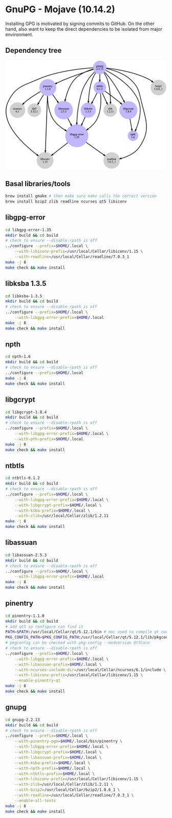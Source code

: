GnuPG - Mojave (10.14.2)
========================

Installing GPG is motivated by signing commits to GitHub.
On the other hand, also want to keep the direct dependencies
	to be isolated from major environment.

## Dependency tree

![](auxiliary/gnupg-mojave-10.14.2-install.dependency-tree.gv.png)

## Basal libraries/tools

```bash
brew install gmake # then make sure make calls the correct version
brew install bzip2 zlib readline ncurses qt5 libiconv
```

## libgpg-error

```bash
cd libgpg-error-1.35
mkdir build && cd build
# check to ensure --disable-rpath is off
../configure --prefix=$HOME/.local \
	--with-libiconv-prefix=/usr/local/Cellar/libiconv/1.15 \
	--with-readline=/usr/local/Cellar/readline/7.0.3_1
make -j 8
make check && make install
```

## libksba 1.3.5

```bash
cd libksba-1.3.5
mkdir build && cd build
# check to ensure --disable-rpath is off
../configure --prefix=$HOME/.local \
	--with-libgpg-error-prefix=$HOME/.local
make -j 8
make check && make install
```

## npth

```bash
cd npth-1.6
mkdir build && cd build
# check to ensure --disable-rpath is off
../configure --prefix=$HOME/.local
make -j 8
make check && make install
```

## libgcrypt

```bash
cd libgcrypt-1.8.4
mkdir build && cd build
# check to ensure --disable-rpath is off
../configure --prefix=$HOME/.local \
	--with-libgpg-error-prefix=$HOME/.local \
	--with-pth-prefix=$HOME/.local
make -j 8
make check && make install
```

## ntbtls

```bash
cd ntbtls-0.1.2
mkdir build && cd build
# check to ensure --disable-rpath is off
../configure --prefix=$HOME/.local \
	--with-libgpg-error-prefix=$HOME/.local \
	--with-libgcrypt-prefix=$HOME/.local \
	--with-ksba-prefix=$HOME/.local \
	--with-zlib=/usr/local/Cellar/zlib/1.2.11
make -j 8
make check && make install
```

## libassuan

```bash
cd libassuan-2.5.3
mkdir build && cd build
# check to ensure --disable-rpath is off
../configure --prefix=$HOME/.local \
	--with-libgpg-error-prefix=$HOME/.local
make -j 8
make check && make install
```

## pinentry

```bash
cd pinentry-1.1.0
mkdir build && cd build
# add qt5 so configure can find it
PATH=$PATH:/usr/local/Cellar/qt/5.12.1/bin # moc used to compile qt code
PKG_CONFIG_PATH=$PKG_CONFIG_PATH:/usr/local/Cellar/qt/5.12.1/lib/pkgconfig
# pkgconfig can be checked with pkg-config --modversion Qt5Core
# check to ensure --disable-rpath is off
../configure --prefix=$HOME/.local \
	--with-libgpg-error-prefix=$HOME/.local \
	--with-libassuan-prefix=$HOME/.local \
	--with-ncurses-include-dir=/usr/local/Cellar/ncurses/6.1/include \
	--with-libiconv-prefix=/usr/local/Cellar/libiconv/1.15 \
	--enable-pinentry-qt
make -j 8
make check && make install
```

## gnupg

```bash
cd gnupg-2.2.13
mkdir build && cd build
# check to ensure --disable-rpath is off
../configure --prefix=$HOME/.local \
	--with-pinentry-pgm=$HOME/.local/bin/pinentry \
	--with-libgpg-error-prefix=$HOME/.local \
	--with-libgcrypt-prefix=$HOME/.local \
	--with-libassuan-prefix=$HOME/.local \
	--with-ksba-prefix=$HOME/.local \
	--with-npth-prefix=$HOME/.local \
	--with-ntbtls-prefix=$HOME/.local \
	--with-libiconv-prefix=/usr/local/Cellar/libiconv/1.15 \
	--with-zlib=/usr/local/Cellar/zlib/1.2.11 \
	--with-bzip2=/usr/local/Cellar/bzip2/1.0.6_1 \
	--with-readline=/usr/local/Cellar/readline/7.0.3_1 \
	--enable-all-tests
make -j 8
make check && make install
```
